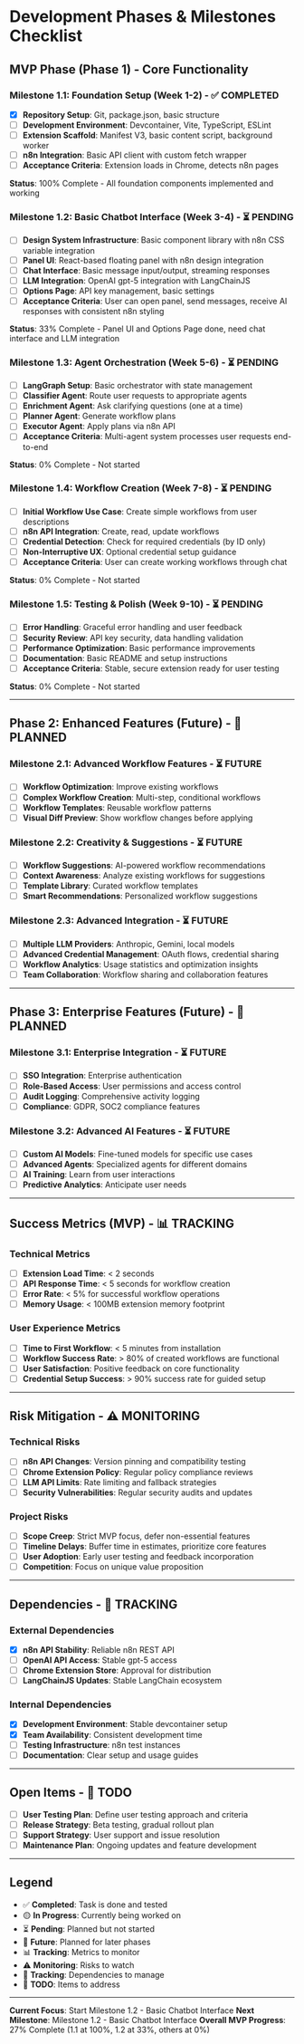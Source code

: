 # Development Phases & Milestones Checklist

## MVP Phase (Phase 1) - Core Functionality

### Milestone 1.1: Foundation Setup (Week 1-2) - ✅ COMPLETED
- [x] **Repository Setup**: Git, package.json, basic structure
- [ ] **Development Environment**: Devcontainer, Vite, TypeScript, ESLint
- [ ] **Extension Scaffold**: Manifest V3, basic content script, background worker
- [ ] **n8n Integration**: Basic API client with custom fetch wrapper
- [ ] **Acceptance Criteria**: Extension loads in Chrome, detects n8n pages

**Status**: 100% Complete - All foundation components implemented and working

### Milestone 1.2: Basic Chatbot Interface (Week 3-4) - ⏳ PENDING
- [ ] **Design System Infrastructure**: Basic component library with n8n CSS variable integration
- [ ] **Panel UI**: React-based floating panel with n8n design integration
- [ ] **Chat Interface**: Basic message input/output, streaming responses
- [ ] **LLM Integration**: OpenAI gpt-5 integration with LangChainJS
- [ ] **Options Page**: API key management, basic settings
- [ ] **Acceptance Criteria**: User can open panel, send messages, receive AI responses with consistent n8n styling

**Status**: 33% Complete - Panel UI and Options Page done, need chat interface and LLM integration

### Milestone 1.3: Agent Orchestration (Week 5-6) - ⏳ PENDING
- [ ] **LangGraph Setup**: Basic orchestrator with state management
- [ ] **Classifier Agent**: Route user requests to appropriate agents
- [ ] **Enrichment Agent**: Ask clarifying questions (one at a time)
- [ ] **Planner Agent**: Generate workflow plans
- [ ] **Executor Agent**: Apply plans via n8n API
- [ ] **Acceptance Criteria**: Multi-agent system processes user requests end-to-end

**Status**: 0% Complete - Not started

### Milestone 1.4: Workflow Creation (Week 7-8) - ⏳ PENDING
- [ ] **Initial Workflow Use Case**: Create simple workflows from user descriptions
- [ ] **n8n API Integration**: Create, read, update workflows
- [ ] **Credential Detection**: Check for required credentials (by ID only)
- [ ] **Non-Interruptive UX**: Optional credential setup guidance
- [ ] **Acceptance Criteria**: User can create working workflows through chat

**Status**: 0% Complete - Not started

### Milestone 1.5: Testing & Polish (Week 9-10) - ⏳ PENDING
- [ ] **Error Handling**: Graceful error handling and user feedback
- [ ] **Security Review**: API key security, data handling validation
- [ ] **Performance Optimization**: Basic performance improvements
- [ ] **Documentation**: Basic README and setup instructions
- [ ] **Acceptance Criteria**: Stable, secure extension ready for user testing

**Status**: 0% Complete - Not started

---

## Phase 2: Enhanced Features (Future) - 🔮 PLANNED

### Milestone 2.1: Advanced Workflow Features - ⏳ FUTURE
- [ ] **Workflow Optimization**: Improve existing workflows
- [ ] **Complex Workflow Creation**: Multi-step, conditional workflows
- [ ] **Workflow Templates**: Reusable workflow patterns
- [ ] **Visual Diff Preview**: Show workflow changes before applying

### Milestone 2.2: Creativity & Suggestions - ⏳ FUTURE
- [ ] **Workflow Suggestions**: AI-powered workflow recommendations
- [ ] **Context Awareness**: Analyze existing workflows for suggestions
- [ ] **Template Library**: Curated workflow templates
- [ ] **Smart Recommendations**: Personalized workflow suggestions

### Milestone 2.3: Advanced Integration - ⏳ FUTURE
- [ ] **Multiple LLM Providers**: Anthropic, Gemini, local models
- [ ] **Advanced Credential Management**: OAuth flows, credential sharing
- [ ] **Workflow Analytics**: Usage statistics and optimization insights
- [ ] **Team Collaboration**: Workflow sharing and collaboration features

---

## Phase 3: Enterprise Features (Future) - 🔮 PLANNED

### Milestone 3.1: Enterprise Integration - ⏳ FUTURE
- [ ] **SSO Integration**: Enterprise authentication
- [ ] **Role-Based Access**: User permissions and access control
- [ ] **Audit Logging**: Comprehensive activity logging
- [ ] **Compliance**: GDPR, SOC2 compliance features

### Milestone 3.2: Advanced AI Features - ⏳ FUTURE
- [ ] **Custom AI Models**: Fine-tuned models for specific use cases
- [ ] **Advanced Agents**: Specialized agents for different domains
- [ ] **AI Training**: Learn from user interactions
- [ ] **Predictive Analytics**: Anticipate user needs

---

## Success Metrics (MVP) - 📊 TRACKING

### Technical Metrics
- [ ] **Extension Load Time**: < 2 seconds
- [ ] **API Response Time**: < 5 seconds for workflow creation
- [ ] **Error Rate**: < 5% for successful workflow operations
- [ ] **Memory Usage**: < 100MB extension memory footprint

### User Experience Metrics
- [ ] **Time to First Workflow**: < 5 minutes from installation
- [ ] **Workflow Success Rate**: > 80% of created workflows are functional
- [ ] **User Satisfaction**: Positive feedback on core functionality
- [ ] **Credential Setup Success**: > 90% success rate for guided setup

---

## Risk Mitigation - ⚠️ MONITORING

### Technical Risks
- [ ] **n8n API Changes**: Version pinning and compatibility testing
- [ ] **Chrome Extension Policy**: Regular policy compliance reviews
- [ ] **LLM API Limits**: Rate limiting and fallback strategies
- [ ] **Security Vulnerabilities**: Regular security audits and updates

### Project Risks
- [ ] **Scope Creep**: Strict MVP focus, defer non-essential features
- [ ] **Timeline Delays**: Buffer time in estimates, prioritize core features
- [ ] **User Adoption**: Early user testing and feedback incorporation
- [ ] **Competition**: Focus on unique value proposition

---

## Dependencies - 🔗 TRACKING

### External Dependencies
- [x] **n8n API Stability**: Reliable n8n REST API
- [ ] **OpenAI API Access**: Stable gpt-5 access
- [ ] **Chrome Extension Store**: Approval for distribution
- [ ] **LangChainJS Updates**: Stable LangChain ecosystem

### Internal Dependencies
- [x] **Development Environment**: Stable devcontainer setup
- [x] **Team Availability**: Consistent development time
- [ ] **Testing Infrastructure**: n8n test instances
- [ ] **Documentation**: Clear setup and usage guides

---

## Open Items - 📝 TODO
- [ ] **User Testing Plan**: Define user testing approach and criteria
- [ ] **Release Strategy**: Beta testing, gradual rollout plan
- [ ] **Support Strategy**: User support and issue resolution
- [ ] **Maintenance Plan**: Ongoing updates and feature development

---

## Legend
- ✅ **Completed**: Task is done and tested
- 🟡 **In Progress**: Currently being worked on
- ⏳ **Pending**: Planned but not started
- 🔮 **Future**: Planned for later phases
- 📊 **Tracking**: Metrics to monitor
- ⚠️ **Monitoring**: Risks to watch
- 🔗 **Tracking**: Dependencies to manage
- 📝 **TODO**: Items to address

---

**Current Focus**: Start Milestone 1.2 - Basic Chatbot Interface
**Next Milestone**: Milestone 1.2 - Basic Chatbot Interface
**Overall MVP Progress**: 27% Complete (1.1 at 100%, 1.2 at 33%, others at 0%)